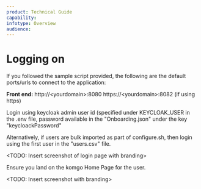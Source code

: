 ```yaml
---
product: Technical Guide
capability:
infotype: Overview
audience:
---
```


# Logging on

If you followed the sample script provided, the following are the default ports/urls to connect to the application:


**Front end:**
http://&#60;yourdomain&#62;:8080
https://&#60;yourdomain&#62;:8082 (if using https)

Login using keycloak admin user id (specified under KEYCLOAK_USER in the .env file, password available in the "Onboarding.json" under the key "keycloackPassword"


Alternatively, if users are bulk imported as part of configure.sh, then login using the first user in the "users.csv" file.

<TODO: Insert screenshot of login page with branding>

Ensure you land on the komgo Home Page for the user.

<TODO: Insert screenshot with branding>